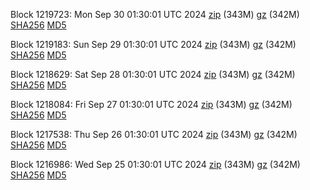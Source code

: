 Block 1219723: Mon Sep 30 01:30:01 UTC 2024 [zip](https://files.01coin.io/mainnet/2024-09-30/bootstrap.dat.zip) (343M) [gz](https://files.01coin.io/mainnet/2024-09-30/bootstrap.dat.tar.gz) (342M) [SHA256](https://files.01coin.io/mainnet/2024-09-30/sha256.txt) [MD5](https://files.01coin.io/mainnet/2024-09-30/md5.txt)

Block 1219183: Sun Sep 29 01:30:01 UTC 2024 [zip](https://files.01coin.io/mainnet/2024-09-29/bootstrap.dat.zip) (343M) [gz](https://files.01coin.io/mainnet/2024-09-29/bootstrap.dat.tar.gz) (342M) [SHA256](https://files.01coin.io/mainnet/2024-09-29/sha256.txt) [MD5](https://files.01coin.io/mainnet/2024-09-29/md5.txt)

Block 1218629: Sat Sep 28 01:30:01 UTC 2024 [zip](https://files.01coin.io/mainnet/2024-09-28/bootstrap.dat.zip) (343M) [gz](https://files.01coin.io/mainnet/2024-09-28/bootstrap.dat.tar.gz) (342M) [SHA256](https://files.01coin.io/mainnet/2024-09-28/sha256.txt) [MD5](https://files.01coin.io/mainnet/2024-09-28/md5.txt)

Block 1218084: Fri Sep 27 01:30:01 UTC 2024 [zip](https://files.01coin.io/mainnet/2024-09-27/bootstrap.dat.zip) (343M) [gz](https://files.01coin.io/mainnet/2024-09-27/bootstrap.dat.tar.gz) (342M) [SHA256](https://files.01coin.io/mainnet/2024-09-27/sha256.txt) [MD5](https://files.01coin.io/mainnet/2024-09-27/md5.txt)

Block 1217538: Thu Sep 26 01:30:01 UTC 2024 [zip](https://files.01coin.io/mainnet/2024-09-26/bootstrap.dat.zip) (343M) [gz](https://files.01coin.io/mainnet/2024-09-26/bootstrap.dat.tar.gz) (342M) [SHA256](https://files.01coin.io/mainnet/2024-09-26/sha256.txt) [MD5](https://files.01coin.io/mainnet/2024-09-26/md5.txt)

Block 1216986: Wed Sep 25 01:30:01 UTC 2024 [zip](https://files.01coin.io/mainnet/2024-09-25/bootstrap.dat.zip) (343M) [gz](https://files.01coin.io/mainnet/2024-09-25/bootstrap.dat.tar.gz) (342M) [SHA256](https://files.01coin.io/mainnet/2024-09-25/sha256.txt) [MD5](https://files.01coin.io/mainnet/2024-09-25/md5.txt)
